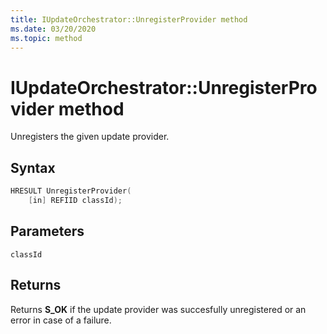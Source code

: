 ```yaml
---
title: IUpdateOrchestrator::UnregisterProvider method
ms.date: 03/20/2020
ms.topic: method
---
```


# IUpdateOrchestrator::UnregisterProvider method
Unregisters the given update provider. 

## Syntax
```cpp
HRESULT UnregisterProvider(
    [in] REFIID classId);
```

## Parameters

`classId`

## Returns
Returns **S_OK** if the update provider was succesfully unregistered or an error in case of a failure.